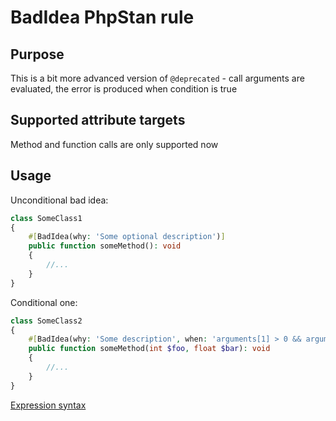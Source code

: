 # BadIdea PhpStan rule

## Purpose
This is a bit more advanced version of `@deprecated` - call arguments are evaluated, 
the error is produced when condition is true

## Supported attribute targets
Method and function calls are only supported now

## Usage
Unconditional bad idea:
```php
class SomeClass1
{
    #[BadIdea(why: 'Some optional description')]
    public function someMethod(): void
    {
        //...
    }
}
```

Conditional one:
```php
class SomeClass2
{
    #[BadIdea(why: 'Some description', when: 'arguments[1] > 0 && arguments[\'foo\'] >0')]
    public function someMethod(int $foo, float $bar): void
    {
        //...
    }
}
```

[Expression syntax](https://symfony.com/doc/current/reference/formats/expression_language.html)